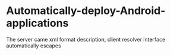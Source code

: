 # Automatically-deploy-Android-applications
The server came xml format description, client resolver interface automatically escapes
